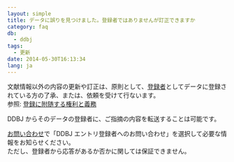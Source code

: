 ```yaml
---
layout: simple
title: データに誤りを見つけました。登録者ではありませんが訂正できますか
category: faq
db:
  - ddbj
tags: 
  - 更新
date: 2014-05-30T16:13:34
lang: ja
---
```


文献情報以外の内容の更新や訂正は、原則として、[登録者](/ddbj/submission.html#submitter)としてデータに登録されている方の了承、または、依頼を受けて行ないます。    
参照: [登録に附随する権利と義務](/ddbj/submission.html#right )    

DDBJ からそのデータの登録者に、ご指摘の内容を転送することは可能です。

[お問い合わせ](https://forms.gle/zV4cYCnRCefd4FSz9)で「DDBJ エントリ登録者へのお問い合わせ」を選択して必要な情報をお知らせください。    
ただし、登録者から応答があるか否かに関しては保証できません。


